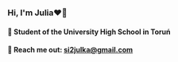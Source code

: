 ### Hi, I'm Julia❤️‍🔥

#### 📖 Student of the University High School in Toruń   
#### 📩 Reach me out: si2julka@gmail.com
